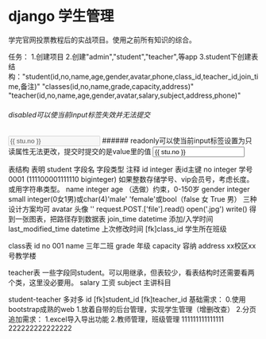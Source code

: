 django 学生管理
=======
学完官网投票教程后的实战项目。使用之前所有知识的综合。

任务：
1.创建项目
2.创建"admin","student","teacher",等app
3.student下创建表结构："student(id,no,name,age,gender,avatar,phone,class_id,teacher_id,join_time,备注)" "classes(id,no,name,grade,capacity,address)" "teacher(id,no,name,age,gender,avatar,salary,subject,address,phone)"


###### disabled可以使当前input标签失效并无法提交 
<input type="text" class="form-control" name="no"  value="{{ stu.no }}" disabled>
###### readonly可以使当前input标签设置为只读属性无法更改，提交时提交的是value里的值
<input type="text" class="form-control" name="no"  value="{{ stu.no }}" readonly>



表结构
表明 student
字段名     字段类型        注释
id          integer         表id主键
no          integer         学号          0001            (111100001111110 biginteger)    如果整数存储学号、vip会员号，考虑长度。或用字符串类型。
name        integer
age                                             （选做）约束，0-150岁
gender      integer                             small integer(0女1男)或char(4)'male' 'female'或bool（false 女 True 男） 三种设计方案均可
avatar                      头像      ''  request.POST.['file'].read() open('.jpg') write() 得到一张图表，把路径存到数据表
join_time   datetime        添加/入学时间
last_modified_time  datetime        上次修改时间
[fk]class_id        学生所在班级

class表
id
no   001
name     三年二班
grade  年级
capacity    容纳
address  xx校区xx号教学楼


teacher表
一些字段同student。可以用继承，但表较少，看表结构时还需要看两个类，这里没必要用。
salary  工资
subject     主讲科目

student-teacher   多对多
id
[fk]student_id
[fk]teacher_id
基础需求：
0.使用bootstrap成熟的web
1.放着自带的后台管理，实现学生管理（增删改查）
2.分页
追加需求：
1.excel导入导出功能
2.教师管理，班级管理
111111111111111
222222222222222